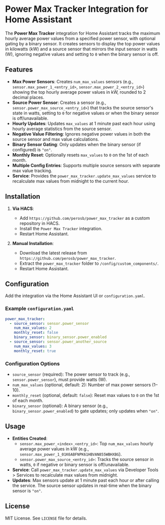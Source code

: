# Power Max Tracker Integration for Home Assistant

The **Power Max Tracker** integration for Home Assistant tracks the maximum hourly average power values from a specified power sensor, with optional gating by a binary sensor. It creates sensors to display the top power values in kilowatts (kW) and a source sensor that mirrors the input sensor in watts (W), ignoring negative values and setting to `0` when the binary sensor is off.

## Features
- **Max Power Sensors**: Creates `num_max_values` sensors (e.g., `sensor.max_power_1_<entry_id>`, `sensor.max_power_2_<entry_id>`) showing the top hourly average power values in kW, rounded to 2 decimal places.
- **Source Power Sensor**: Creates a sensor (e.g., `sensor.power_max_source_<entry_id>`) that tracks the source sensor's state in watts, setting to `0` for negative values or when the binary sensor is off/unavailable.
- **Hourly Updates**: Updates `max_values` at 1 minute past each hour using hourly average statistics from the source sensor.
- **Negative Value Filtering**: Ignores negative power values in both the source sensor and max value calculations.
- **Binary Sensor Gating**: Only updates when the binary sensor (if configured) is `"on"`.
- **Monthly Reset**: Optionally resets `max_values` to `0` on the 1st of each month.
- **Multiple Config Entries**: Supports multiple source sensors with separate max value tracking.
- **Service**: Provides the `power_max_tracker.update_max_values` service to recalculate max values from midnight to the current hour.

## Installation
1. **Via HACS**:
   - Add `https://github.com/perosb/power_max_tracker` as a custom repository in HACS.
   - Install the `Power Max Tracker` integration.
   - Restart Home Assistant.

2. **Manual Installation**:
   - Download the latest release from `https://github.com/perosb/power_max_tracker`.
   - Extract the `power_max_tracker` folder to `/config/custom_components/`.
   - Restart Home Assistant.

## Configuration
Add the integration via the Home Assistant UI or `configuration.yaml`.

### Example `configuration.yaml`
```yaml
power_max_tracker:
  - source_sensor: sensor.power_sensor
    num_max_values: 2
    monthly_reset: false
    binary_sensor: binary_sensor.power_enabled
  - source_sensor: sensor.power_another_source
    num_max_values: 3
    monthly_reset: true
```

### Configuration Options
- `source_sensor` (required): The power sensor to track (e.g., `sensor.power_sensor`), must provide watts (W).
- `num_max_values` (optional, default: 2): Number of max power sensors (1–10).
- `monthly_reset` (optional, default: `false`): Reset max values to `0` on the 1st of each month.
- `binary_sensor` (optional): A binary sensor (e.g., `binary_sensor.power_enabled`) to gate updates; only updates when `"on"`.

## Usage
- **Entities Created**:
  - `sensor.max_power_<index>_<entry_id>`: Top `num_max_values` hourly average power values in kW (e.g., `sensor.max_power_1_01K6ABFNPK61HBVAN855WBHXBG`).
  - `sensor.power_max_source_<entry_id>`: Tracks the source sensor in watts, `0` if negative or binary sensor is off/unavailable.
- **Service**: Call `power_max_tracker.update_max_values` via Developer Tools > Services to recalculate max values from midnight.
- **Updates**: Max sensors update at 1 minute past each hour or after calling the service. The source sensor updates in real-time when the binary sensor is `"on"`.

## License
MIT License. See `LICENSE` file for details.